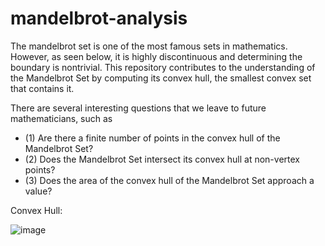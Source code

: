 # mandelbrot-analysis

The mandelbrot set is one of the most famous sets in mathematics. However, as seen below, it is highly discontinuous and determining the boundary is nontrivial. This repository contributes to the understanding of the Mandelbrot Set by computing its convex hull, the smallest convex set that contains it.

There are several interesting questions that we leave to future mathematicians, such as
- (1) Are there a finite number of points in the convex hull of the Mandelbrot Set?
- (2) Does the Mandelbrot Set intersect its convex hull at non-vertex points?
- (3) Does the area of the convex hull of the Mandelbrot Set approach a value?

Convex Hull:

![image](https://user-images.githubusercontent.com/66439469/220171157-fbf19851-ce69-4f17-adb3-446339f746c2.png)
